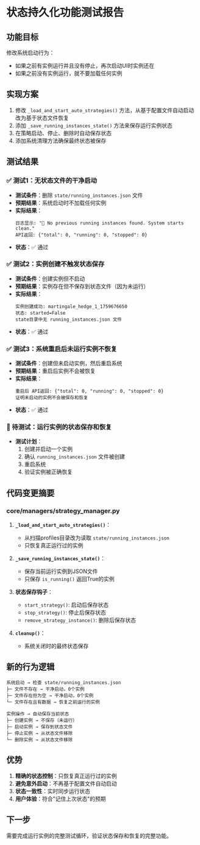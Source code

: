 # 状态持久化功能测试报告

## 功能目标
修改系统启动行为：
- 如果之前有实例运行并且没有停止，再次启动UI时实例还在
- 如果之前没有实例运行，就不要加载任何实例

## 实现方案
1. 修改 `_load_and_start_auto_strategies()` 方法，从基于配置文件自动启动改为基于状态文件恢复
2. 添加 `_save_running_instances_state()` 方法来保存运行实例状态
3. 在策略启动、停止、删除时自动保存状态
4. 添加系统清理方法确保最终状态被保存

## 测试结果

### ✅ 测试1：无状态文件的干净启动
- **测试条件**：删除 `state/running_instances.json` 文件
- **预期结果**：系统启动时不加载任何实例
- **实际结果**：
  ```
  日志显示: "📝 No previous running instances found. System starts clean."
  API返回: {"total": 0, "running": 0, "stopped": 0}
  ```
- **状态**：✅ 通过

### ✅ 测试2：实例创建不触发状态保存
- **测试条件**：创建实例但不启动
- **预期结果**：实例存在但不保存到状态文件（因为未运行）
- **实际结果**：
  ```
  实例创建成功: martingale_hedge_1_1759676650
  状态: started=False
  state目录中无 running_instances.json 文件
  ```
- **状态**：✅ 通过

### ✅ 测试3：系统重启后未运行实例不恢复
- **测试条件**：创建但未启动实例，然后重启系统
- **预期结果**：重启后实例不会被恢复
- **实际结果**：
  ```
  重启后 API返回: {"total": 0, "running": 0, "stopped": 0}
  证明未启动的实例不会被保存和恢复
  ```
- **状态**：✅ 通过

### 🔄 待测试：运行实例的状态保存和恢复
- **测试计划**：
  1. 创建并启动一个实例
  2. 确认 `running_instances.json` 文件被创建
  3. 重启系统
  4. 验证实例被正确恢复

## 代码变更摘要

### core/managers/strategy_manager.py
1. **`_load_and_start_auto_strategies()`**：
   - 从扫描profiles目录改为读取 `state/running_instances.json`
   - 只恢复真正运行过的实例

2. **`_save_running_instances_state()`**：
   - 保存当前运行实例到JSON文件
   - 只保存 `is_running()` 返回True的实例

3. **状态保存钩子**：
   - `start_strategy()`: 启动后保存状态
   - `stop_strategy()`: 停止后保存状态
   - `remove_strategy_instance()`: 删除后保存状态

4. **`cleanup()`**：
   - 系统关闭时的最终状态保存

## 新的行为逻辑
```
系统启动 → 检查 state/running_instances.json
├─ 文件不存在 → 干净启动，0个实例
├─ 文件存在但为空 → 干净启动，0个实例  
└─ 文件存在且有数据 → 恢复之前运行的实例

实例操作 → 自动保存当前状态
├─ 创建实例 → 不保存（未运行）
├─ 启动实例 → 保存到状态文件
├─ 停止实例 → 从状态文件移除
└─ 删除实例 → 从状态文件移除
```

## 优势
1. **精确的状态控制**：只恢复真正运行过的实例
2. **避免意外启动**：不再基于配置文件自动启动
3. **状态一致性**：实时同步运行状态
4. **用户体验**：符合"记住上次状态"的预期

## 下一步
需要完成运行实例的完整测试循环，验证状态保存和恢复的完整功能。